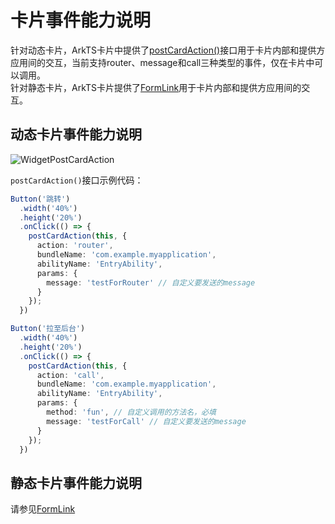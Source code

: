 # 卡片事件能力说明

针对动态卡片，ArkTS卡片中提供了[postCardAction()](../reference/apis/js-apis-postCardAction.md#postcardaction)接口用于卡片内部和提供方应用间的交互，当前支持router、message和call三种类型的事件，仅在卡片中可以调用。
<br/>针对静态卡片，ArkTS卡片提供了[FormLink](../reference/arkui-ts/ts-container-formlink.md)用于卡片内部和提供方应用间的交互。

## 动态卡片事件能力说明
![WidgetPostCardAction](figures/WidgetPostCardAction.png)

`postCardAction()`接口示例代码：

```ts
Button('跳转')
  .width('40%')
  .height('20%')
  .onClick(() => {
    postCardAction(this, {
      action: 'router',
      bundleName: 'com.example.myapplication',
      abilityName: 'EntryAbility',
      params: {
        message: 'testForRouter' // 自定义要发送的message
      }
    });
  })

Button('拉至后台')
  .width('40%')
  .height('20%')
  .onClick(() => {
    postCardAction(this, {
      action: 'call',
      bundleName: 'com.example.myapplication',
      abilityName: 'EntryAbility',
      params: {
        method: 'fun', // 自定义调用的方法名，必填
        message: 'testForCall' // 自定义要发送的message
      }
    });
  })
```

## 静态卡片事件能力说明
请参见[FormLink](../reference/arkui-ts/ts-container-formlink.md)
